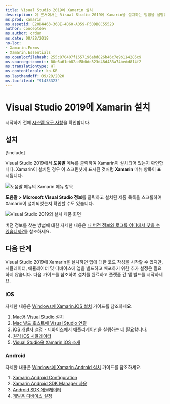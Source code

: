 ```yaml
---
title: Visual Studio 2019에 Xamarin 설치
description: 이 문서에서는 Visual Studio 2019에 Xamarin을 설치하는 방법을 설명합니다. 요구 사항, 설치 프로세스 및 설치 확인을 설명합니다.
ms.prod: xamarin
ms.assetid: E20D4463-368E-4B60-A059-F50DB8C5552D
author: conceptdev
ms.author: crdun
ms.date: 08/28/2018
no-loc:
- Xamarin.Forms
- Xamarin.Essentials
ms.openlocfilehash: 255c870407f1657196abd826b46c7e9b114285c9
ms.sourcegitcommit: 00e6a61eb82ad5b0dd323d48d483a74bedd814f2
ms.translationtype: HT
ms.contentlocale: ko-KR
ms.lasthandoff: 09/29/2020
ms.locfileid: "91433323"
---
```

# <a name="installing-xamarin-in-visual-studio-2019"></a>Visual Studio 2019에 Xamarin 설치

<a name="requirements"></a>

시작하기 전에 [시스템 요구 사항](~/cross-platform/get-started/requirements.md)을 확인합니다.

## <a name="installation"></a>설치

[!include[](~/cross-platform/includes/install-xamarin-windows-2019.md)]

Visual Studio 2019에서 **도움말** 메뉴를 클릭하여 Xamarin이 설치되어 있는지 확인합니다. Xamarin이 설치된 경우 이 스크린샷에 표시된 것처럼 **Xamarin** 메뉴 항목이 표시됩니다.

![도움말 메뉴의 Xamarin 메뉴 항목](windows-images/12-xamarin-menu-item.png "도움말 메뉴의 Xamarin 메뉴 항목")

**도움말 > Microsoft Visual Studio 정보**를 클릭하고 설치된 제품 목록을 스크롤하여 Xamarin이 설치되었는지 확인할 수도 있습니다.

![Visual Studio 2019의 설치 제품 화면](windows-images/13-xamarin-is-installed.png "Visual Studio 2019의 설치 제품 화면")

버전 정보를 찾는 방법에 대한 자세한 내용은 [내 버전 정보와 로그를 어디에서 찾을 수 있습니까?](~/cross-platform/troubleshooting/questions/version-logs.md)를 참조하세요.

## <a name="next-steps"></a>다음 단계

Visual Studio 2019에 Xamarin을 설치하면 앱에 대한 코드 작성을 시작할 수 있지만, 시뮬레이터, 에뮬레이터 및 디바이스에 앱을 빌드하고 배포하기 위한 추가 설정은 필요하지 않습니다. 다음 가이드를 참조하여 설치를 완료하고 플랫폼 간 앱 빌드를 시작하세요.

### <a name="ios"></a>iOS

자세한 내용은 [Windows에 Xamarin.iOS 설치](~/ios/get-started/installation/windows/index.md) 가이드를 참조하세요.

1. [Mac용 Visual Studio 설치](/visualstudio/mac/installation)
2. [Mac 빌드 호스트에 Visual Studio 연결](~/ios/get-started/installation/windows/connecting-to-mac/index.md)
3. [iOS 개발자 설정](~/ios/get-started/installation/device-provisioning/index.md) - 디바이스에서 애플리케이션을 실행하는 데 필요합니다.
4. [원격 iOS 시뮬레이터](~/tools/ios-simulator/index.md)
5. [Visual Studio용 Xamarin.iOS 소개](~/ios/get-started/installation/windows/introduction-to-xamarin-ios-for-visual-studio.md)

### <a name="android"></a>Android

자세한 내용은 [Windows에 Xamarin.Android 설치](~/android/get-started/installation/windows.md) 가이드를 참조하세요.

1. [Xamarin.Android Configuration](~/android/get-started/installation/windows.md#configuration)
2. [Xamarin Android SDK Manager 사용](~/android/get-started/installation/android-sdk.md?ide=vs)
3. [Android SDK 에뮬레이터](~/android/get-started/installation/android-emulator/index.md)
4. [개발용 디바이스 설정](~/android/get-started/installation/set-up-device-for-development.md)